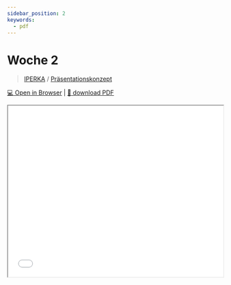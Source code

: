 ```yaml
---
sidebar_position: 2
keywords:
  - pdf
---
```


# Woche 2

> [IPERKA](../themen/iperka.md) / [Präsentationskonzept](../themen/praesentationskonzept.md)

[:computer: Open in Browser](pathname:///slides/woche-2) | [:floppy_disk: download PDF](pathname:///slides/woche-2.pdf) 

<iframe src="/bbzbl-modul-431/slides/woche-2" width="100%" height="400px"></iframe> 
